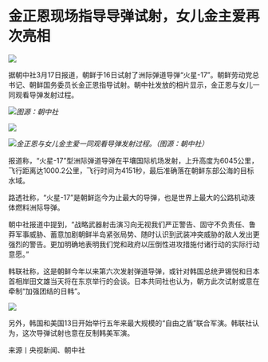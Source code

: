 # 金正恩现场指导导弹试射，女儿金主爱再次亮相

![](https://inews.gtimg.com/om_bt/OyKlgwg5AKA0y_RC5auJtkvhK4s52-bZifzaJzssgai1oAA/1000)

据朝中社3月17日报道，朝鲜于16日试射了洲际弹道导弹“火星-17”。朝鲜劳动党总书记、朝鲜国务委员长金正恩指导试射。朝中社发放的相片显示，金正恩与女儿一同观看导弹发射过程。

![](https://inews.gtimg.com/om_bt/O5urpx7Lpj8BPlVnhKjHDWPrw8Z3swTknGqJV9IlPQfOYAA/1000)_图源：朝中社_

![](https://inews.gtimg.com/om_bt/OIv4AE31NrYWm7QRi0AyjuDObyD1gweHXSxODXy7bobR4AA/1000)

![](https://inews.gtimg.com/om_bt/OkWccruhR7O5y32U2vxjr7c7tGElw9Ck_DIK9jVLabf44AA/1000)_金正恩与女儿金主爱一同观看导弹发射过程。（图源：朝中社）_

报道称，“火星-17”型洲际弹道导弹在平壤国际机场发射，上升高度为6045公里，飞行距离达1000.2公里，飞行时间为4151秒，最后准确落在朝鲜东部公海的目标水域。

路透社称，“火星-17”是朝鲜迄今为止最大的导弹，也是世界上最大的公路机动液体燃料洲际导弹。

朝中社报道中提到，“战略武器射击演习向无视我们严正警告、固守不负责任、鲁莽军事威胁、蓄意加剧朝鲜半岛紧张局势、随时认识到武装冲突威胁的敌人发出更强烈的警告。更加明确地表明我们党和政府以压倒性进攻措施付诸行动的实际行动意愿。”

韩联社称，这是朝鲜今年以来第六次发射弹道导弹，或针对韩国总统尹锡悦和日本首相岸田文雄当天将在东京举行的会谈。日本共同社也认为，朝方此次试射或意在牵制“加强团结的日韩”。

![](https://inews.gtimg.com/om_bt/OVoUX1kC31KpQpE6zVB6pq6B8OZvu03a-xymG756rLQqMAA/1000)

另外，韩国和美国13日开始举行五年来最大规模的“自由之盾”联合军演。韩联社认为，这次导弹试射也意在反制韩美军演。

来源丨央视新闻、朝中社

